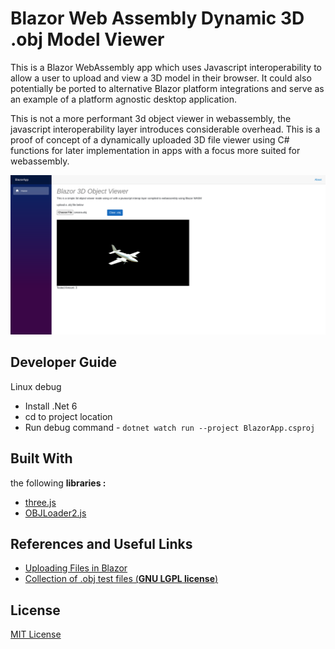 # Blazor Web Assembly Dynamic 3D .obj Model Viewer
This is a Blazor WebAssembly app which uses Javascript interoperability to allow a user to upload and view a 3D model in their browser. It could also potentially be ported to alternative Blazor platform integrations and serve as an example of a platform agnostic desktop application. 

This is not a more performant 3d object viewer in webassembly, the javascript interoperability layer introduces considerable overhead. This is a proof of concept of a dynamically uploaded 3D file viewer  using C# functions for later implementation in apps with a focus more suited for webassembly.

![Example Image](docs/image.png)

## Developer Guide
Linux debug
- Install .Net 6
- cd to project location
- Run debug command - `dotnet watch run --project BlazorApp.csproj`

## Built With
the following **libraries :**
- [three.js](https://github.com/mrdoob/three.js/)
- [OBJLoader2.js](https://github.com/kaisalmen/WWOBJLoader)

## References and Useful Links
- [Uploading Files in Blazor](https://docs.microsoft.com/en-us/aspnet/core/blazor/file-uploads?view=aspnetcore-6.0&pivots=webassembly)
- [Collection of .obj test files (**GNU LGPL license**)](https://people.sc.fsu.edu/~jburkardt/data/obj/obj.html)

## License
[MIT License](https://github.com/kor-pixel/Blazor-Web-Assembly-Dyanmic-3D-.obj-Model-Viewer/blob/main/LICENSE)

